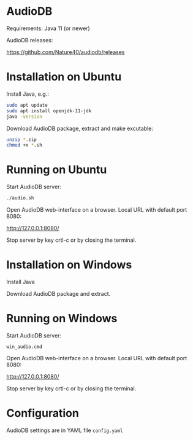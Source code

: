 # AudioDB

Requirements: Java 11 (or newer)

AudioDB releases: 

https://github.com/Nature40/audiodb/releases

# Installation on Ubuntu

Install Java, e.g.:

```bash
sudo apt update
sudo apt install openjdk-11-jdk
java -version
```

Download AudioDB package, extract and make excutable:
```bash
unzip *.zip
chmod +x *.sh
```

# Running on Ubuntu

Start AudioDB server:

```bash
./audio.sh
```

Open AudioDB web-interface on a browser.
Local URL with default port 8080:

http://127.0.0.1:8080/

Stop server by key crtl-c or by closing the terminal.


# Installation on Windows

Install Java

Download AudioDB package and extract.

# Running on Windows

Start AudioDB server:

```
win_audio.cmd
```

Open AudioDB web-interface on a browser.
Local URL with default port 8080:

http://127.0.0.1:8080/

Stop server by key crtl-c or by closing the terminal.

# Configuration

AudioDB settings are in YAML file `config.yaml`